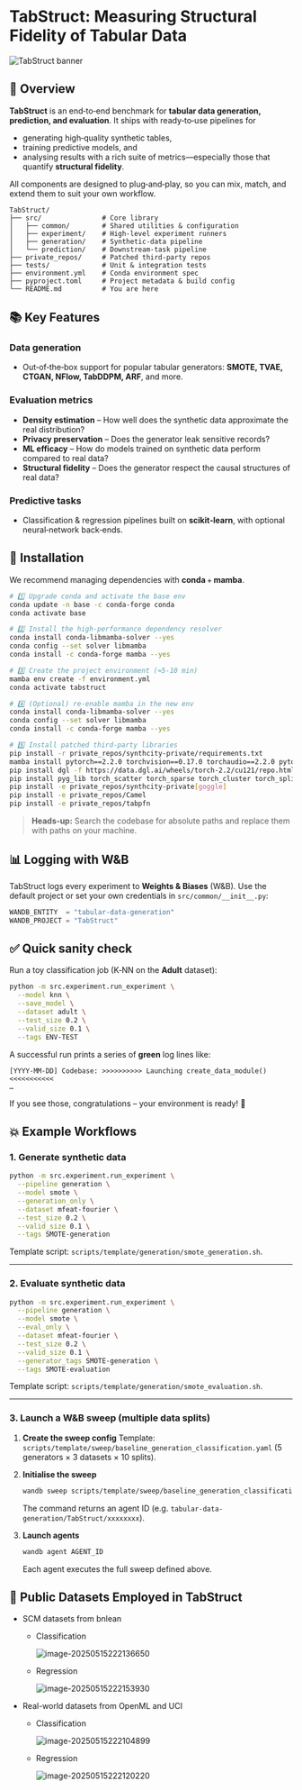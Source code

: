 # TabStruct: Measuring Structural Fidelity of Tabular Data

![TabStruct banner](https://s2.loli.net/2025/05/16/TZ1clpvNBDhi8AE.png)

## 📌 Overview

**TabStruct** is an end‑to‑end benchmark for **tabular data generation, prediction, and evaluation**.  It ships with ready‑to‑use pipelines for

* generating high‑quality synthetic tables,
* training predictive models, and
* analysing results with a rich suite of metrics—especially those that quantify **structural fidelity**.

All components are designed to plug‑and‑play, so you can mix, match, and extend them to suit your own workflow.

```text
TabStruct/
├── src/               # Core library
│   ├── common/        # Shared utilities & configuration
│   ├── experiment/    # High‑level experiment runners
│   ├── generation/    # Synthetic‑data pipeline
│   └── prediction/    # Downstream‑task pipeline
├── private_repos/     # Patched third‑party repos
├── tests/             # Unit & integration tests
├── environment.yml    # Conda environment spec
├── pyproject.toml     # Project metadata & build config
└── README.md          # You are here
```

## 📚 Key Features

### Data generation

* Out‑of‑the‑box support for popular tabular generators: **SMOTE, TVAE, CTGAN, NFlow, TabDDPM, ARF**, and more.

### Evaluation metrics

* **Density estimation** – How well does the synthetic data approximate the real distribution?
* **Privacy preservation** – Does the generator leak sensitive records?
* **ML efficacy** – How do models trained on synthetic data perform compared to real data?
* **Structural fidelity** – Does the generator respect the causal structures of real data?

### Predictive tasks

* Classification & regression pipelines built on **scikit‑learn**, with optional neural‑network back‑ends.

## 🚀 Installation

We recommend managing dependencies with **conda** + **mamba**.

```bash
# 1️⃣ Upgrade conda and activate the base env
conda update -n base -c conda-forge conda
conda activate base

# 2️⃣ Install the high‑performance dependency resolver
conda install conda-libmamba-solver --yes
conda config --set solver libmamba
conda install -c conda-forge mamba --yes

# 3️⃣ Create the project environment (≈5‑10 min)
mamba env create -f environment.yml
conda activate tabstruct

# 4️⃣ (Optional) re‑enable mamba in the new env
conda install conda-libmamba-solver --yes
conda config --set solver libmamba
conda install -c conda-forge mamba --yes

# 5️⃣ Install patched third‑party libraries
pip install -r private_repos/synthcity-private/requirements.txt
mamba install pytorch==2.2.0 torchvision==0.17.0 torchaudio==2.2.0 pytorch-cuda=12.1 -c pytorch -c nvidia
pip install dgl -f https://data.dgl.ai/wheels/torch-2.2/cu121/repo.html
pip install pyg_lib torch_scatter torch_sparse torch_cluster torch_spline_conv -f https://data.pyg.org/whl/torch-2.2.0+cu121.html
pip install -e private_repos/synthcity-private[goggle]
pip install -e private_repos/Camel
pip install -e private_repos/tabpfn
```

> **Heads‑up:** Search the codebase for absolute paths and replace them with paths on your machine.

## 📊 Logging with W\&B

TabStruct logs every experiment to **Weights & Biases** (W\&B).  Use the default project or set your own credentials in `src/common/__init__.py`:

```python
WANDB_ENTITY  = "tabular-data-generation"
WANDB_PROJECT = "TabStruct"
```

## ✅ Quick sanity check

Run a toy classification job (K‑NN on the **Adult** dataset):

```bash
python -m src.experiment.run_experiment \
  --model knn \
  --save_model \
  --dataset adult \
  --test_size 0.2 \
  --valid_size 0.1 \
  --tags ENV-TEST
```

A successful run prints a series of **green** log lines like:

```text
[YYYY‑MM‑DD] Codebase: >>>>>>>>>> Launching create_data_module() <<<<<<<<<<<
…
```

If you see those, congratulations – your environment is ready! 🎉

## 💥 Example Workflows

### 1. Generate synthetic data

```bash
python -m src.experiment.run_experiment \
  --pipeline generation \
  --model smote \
  --generation_only \
  --dataset mfeat-fourier \
  --test_size 0.2 \
  --valid_size 0.1 \
  --tags SMOTE-generation
```

Template script: `scripts/template/generation/smote_generation.sh`.

---

### 2. Evaluate synthetic data

```bash
python -m src.experiment.run_experiment \
  --pipeline generation \
  --model smote \
  --eval_only \
  --dataset mfeat-fourier \
  --test_size 0.2 \
  --valid_size 0.1 \
  --generator_tags SMOTE-generation \
  --tags SMOTE-evaluation
```

Template script: `scripts/template/generation/smote_evaluation.sh`.

---

### 3. Launch a W\&B sweep (multiple data splits)

1. **Create the sweep config**
   Template: `scripts/template/sweep/baseline_generation_classification.yaml` (5 generators × 3 datasets × 10 splits).
2. **Initialise the sweep**

   ```bash
   wandb sweep scripts/template/sweep/baseline_generation_classification.yaml
   ```
   The command returns an agent ID (e.g. `tabular-data-generation/TabStruct/xxxxxxxx`).
3. **Launch agents**

   ```bash
   wandb agent AGENT_ID
   ```
   Each agent executes the full sweep defined above.

## 📀 Public Datasets Employed in TabStruct

* SCM datasets from bnlean

  * Classification

    ![image-20250515222136650](https://s2.loli.net/2025/05/16/eRDaPFAkiqwszxj.png)

  * Regression

    ![image-20250515222153930](https://s2.loli.net/2025/05/16/ivnoJ971cUzFyA3.png)

* Real-world datasets from OpenML and UCI

  * Classification

    ![image-20250515222104899](https://s2.loli.net/2025/05/16/dpzIo1fZqGQbBXy.png)

  * Regression

    ![image-20250515222120220](https://s2.loli.net/2025/05/16/JqVh3gFoxrKPck7.png)

